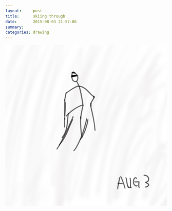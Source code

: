 ```yaml
---
layout:     post
title:      skiing through
date:       2015-08-03 21:57:06
summary:    
categories: drawing
---
```

![skiing through](/images/blog/skiing-through.png "我像一隻鐵錨在世界的底部拖滑")